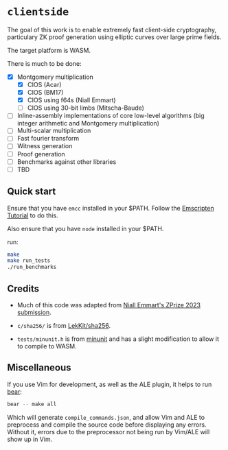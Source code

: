 # `clientside`

The goal of this work is to enable extremely fast client-side cryptography,
particulary ZK proof generation using elliptic curves over large prime fields.

The target platform is WASM.

There is much to be done:

- [x] Montgomery multiplication
    - [x] CIOS (Acar)
    - [x] CIOS (BM17)
    - [x] CIOS using f64s (Niall Emmart)
    - [ ] CIOS using 30-bit limbs (Mitscha-Baude)
- [ ] Inline-assembly implementations of core low-level algorithms (big integer
      arithmetic and Montgomery multiplication)
- [ ] Multi-scalar multiplication
- [ ] Fast fourier transform
- [ ] Witness generation
- [ ] Proof generation
- [ ] Benchmarks against other libraries
- [ ] TBD

## Quick start

Ensure that you have `emcc` installed in your $PATH. Follow the [Emscripten
Tutorial](https://emscripten.org/docs/getting_started/Tutorial.html#tutorial)
to do this.

Also ensure that you have `node` installed in your $PATH.

run:

```bash
make
make run_tests
./run_benchmarks
```

## Credits

- Much of this code was adapted from [Niall Emmart's ZPrize 2023
submission](https://github.com/z-prize/2023-entries/tree/main/prize-2-msm-wasm/prize-2b-twisted-edwards/yrrid-snarkify).

- `c/sha256/` is from [LekKit/sha256](https://github.com/LekKit/sha256).

- `tests/minunit.h` is from [minunit](https://github.com/siu/minunit) and has a
  slight modification to allow it to compile to WASM.

## Miscellaneous

If you use Vim for development, as well as the ALE plugin, it helps to run
[bear](https://github.com/rizsotto/Bear):

```bash
bear -- make all
```

Which will generate `compile_commands.json`, and allow Vim and ALE to
preprocess and compile the source code before displaying any errors. Without
it, errors due to the preprocessor not being run by Vim/ALE will show up in
Vim.
